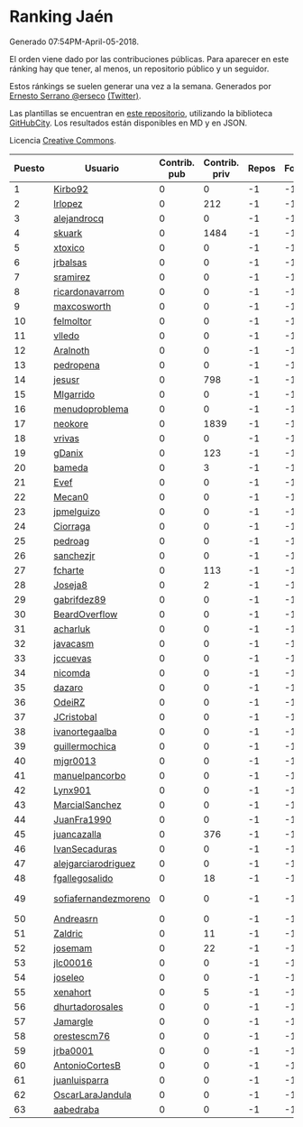 # Ranking Jaén

Generado 07:54PM-April-05-2018.

El orden viene dado por las contribuciones públicas. Para aparecer en este ránking hay que tener, al menos, un repositorio público y un seguidor.

Estos ránkings se suelen generar una vez a la semana. Generados por [Ernesto Serrano @erseco](https://github.com/erseco/) [(Twitter)](https://twitter.com/erseco).

Las plantillas se encuentran en [este repositorio](https://github.com/iblancasa/GH-Spanish-Ranking), utilizando la biblioteca [GitHubCity](https://github.com/iblancasa/GitHubCity). Los resultados están disponibles en MD y en JSON.

Licencia [Creative Commons](https://creativecommons.org/licenses/by/4.0/).

| Puesto   |  Usuario  | Contrib. pub | Contrib. priv |Repos| Followers | Desde |  Avatar  |
|----------|-----------|--------------|---------------|-----|-----------|-------|----------|
|1|[Kirbo92](https://github.com/Kirbo92)|0|0|-1|-1||![Kirbo92]()|
|2|[lrlopez](https://github.com/lrlopez)|0|212|-1|-1||![lrlopez]()|
|3|[alejandrocq](https://github.com/alejandrocq)|0|0|-1|-1||![alejandrocq]()|
|4|[skuark](https://github.com/skuark)|0|1484|-1|-1||![skuark]()|
|5|[xtoxico](https://github.com/xtoxico)|0|0|-1|-1||![xtoxico]()|
|6|[jrbalsas](https://github.com/jrbalsas)|0|0|-1|-1||![jrbalsas]()|
|7|[sramirez](https://github.com/sramirez)|0|0|-1|-1||![sramirez]()|
|8|[ricardonavarrom](https://github.com/ricardonavarrom)|0|0|-1|-1||![ricardonavarrom]()|
|9|[maxcosworth](https://github.com/maxcosworth)|0|0|-1|-1||![maxcosworth]()|
|10|[felmoltor](https://github.com/felmoltor)|0|0|-1|-1||![felmoltor]()|
|11|[vlledo](https://github.com/vlledo)|0|0|-1|-1||![vlledo]()|
|12|[Aralnoth](https://github.com/Aralnoth)|0|0|-1|-1||![Aralnoth]()|
|13|[pedropena](https://github.com/pedropena)|0|0|-1|-1||![pedropena]()|
|14|[jesusr](https://github.com/jesusr)|0|798|-1|-1||![jesusr]()|
|15|[Mlgarrido](https://github.com/Mlgarrido)|0|0|-1|-1||![Mlgarrido]()|
|16|[menudoproblema](https://github.com/menudoproblema)|0|0|-1|-1||![menudoproblema]()|
|17|[neokore](https://github.com/neokore)|0|1839|-1|-1||![neokore]()|
|18|[vrivas](https://github.com/vrivas)|0|0|-1|-1||![vrivas]()|
|19|[gDanix](https://github.com/gDanix)|0|123|-1|-1||![gDanix]()|
|20|[bameda](https://github.com/bameda)|0|3|-1|-1||![bameda]()|
|21|[Evef](https://github.com/Evef)|0|0|-1|-1||![Evef]()|
|22|[Mecan0](https://github.com/Mecan0)|0|0|-1|-1||![Mecan0]()|
|23|[jpmelguizo](https://github.com/jpmelguizo)|0|0|-1|-1||![jpmelguizo]()|
|24|[Ciorraga](https://github.com/Ciorraga)|0|0|-1|-1||![Ciorraga]()|
|25|[pedroag](https://github.com/pedroag)|0|0|-1|-1||![pedroag]()|
|26|[sanchezjr](https://github.com/sanchezjr)|0|0|-1|-1||![sanchezjr]()|
|27|[fcharte](https://github.com/fcharte)|0|113|-1|-1||![fcharte]()|
|28|[Joseja8](https://github.com/Joseja8)|0|2|-1|-1||![Joseja8]()|
|29|[gabrifdez89](https://github.com/gabrifdez89)|0|0|-1|-1||![gabrifdez89]()|
|30|[BeardOverflow](https://github.com/BeardOverflow)|0|0|-1|-1||![BeardOverflow]()|
|31|[acharluk](https://github.com/acharluk)|0|0|-1|-1||![acharluk]()|
|32|[javacasm](https://github.com/javacasm)|0|0|-1|-1||![javacasm]()|
|33|[jccuevas](https://github.com/jccuevas)|0|0|-1|-1||![jccuevas]()|
|34|[nicomda](https://github.com/nicomda)|0|0|-1|-1||![nicomda]()|
|35|[dazaro](https://github.com/dazaro)|0|0|-1|-1||![dazaro]()|
|36|[OdeiRZ](https://github.com/OdeiRZ)|0|0|-1|-1||![OdeiRZ]()|
|37|[JCristobal](https://github.com/JCristobal)|0|0|-1|-1||![JCristobal]()|
|38|[ivanortegaalba](https://github.com/ivanortegaalba)|0|0|-1|-1||![ivanortegaalba]()|
|39|[guillermochica](https://github.com/guillermochica)|0|0|-1|-1||![guillermochica]()|
|40|[mjgr0013](https://github.com/mjgr0013)|0|0|-1|-1||![mjgr0013]()|
|41|[manuelpancorbo](https://github.com/manuelpancorbo)|0|0|-1|-1||![manuelpancorbo]()|
|42|[Lynx901](https://github.com/Lynx901)|0|0|-1|-1||![Lynx901]()|
|43|[MarcialSanchez](https://github.com/MarcialSanchez)|0|0|-1|-1||![MarcialSanchez]()|
|44|[JuanFra1990](https://github.com/JuanFra1990)|0|0|-1|-1||![JuanFra1990]()|
|45|[juancazalla](https://github.com/juancazalla)|0|376|-1|-1||![juancazalla]()|
|46|[IvanSecaduras](https://github.com/IvanSecaduras)|0|0|-1|-1||![IvanSecaduras]()|
|47|[alejgarciarodriguez](https://github.com/alejgarciarodriguez)|0|0|-1|-1||![alejgarciarodriguez]()|
|48|[fgallegosalido](https://github.com/fgallegosalido)|0|18|-1|-1||![fgallegosalido]()|
|49|[sofiafernandezmoreno](https://github.com/sofiafernandezmoreno)|0|0|-1|-1||![sofiafernandezmoreno]()|
|50|[Andreasrn](https://github.com/Andreasrn)|0|0|-1|-1||![Andreasrn]()|
|51|[Zaldric](https://github.com/Zaldric)|0|11|-1|-1||![Zaldric]()|
|52|[josemam](https://github.com/josemam)|0|22|-1|-1||![josemam]()|
|53|[jlc00016](https://github.com/jlc00016)|0|0|-1|-1||![jlc00016]()|
|54|[joseleo](https://github.com/joseleo)|0|0|-1|-1||![joseleo]()|
|55|[xenahort](https://github.com/xenahort)|0|5|-1|-1||![xenahort]()|
|56|[dhurtadorosales](https://github.com/dhurtadorosales)|0|0|-1|-1||![dhurtadorosales]()|
|57|[Jamargle](https://github.com/Jamargle)|0|0|-1|-1||![Jamargle]()|
|58|[orestescm76](https://github.com/orestescm76)|0|0|-1|-1||![orestescm76]()|
|59|[jrba0001](https://github.com/jrba0001)|0|0|-1|-1||![jrba0001]()|
|60|[AntonioCortesB](https://github.com/AntonioCortesB)|0|0|-1|-1||![AntonioCortesB]()|
|61|[juanluisparra](https://github.com/juanluisparra)|0|0|-1|-1||![juanluisparra]()|
|62|[OscarLaraJandula](https://github.com/OscarLaraJandula)|0|0|-1|-1||![OscarLaraJandula]()|
|63|[aabedraba](https://github.com/aabedraba)|0|0|-1|-1||![aabedraba]()|
